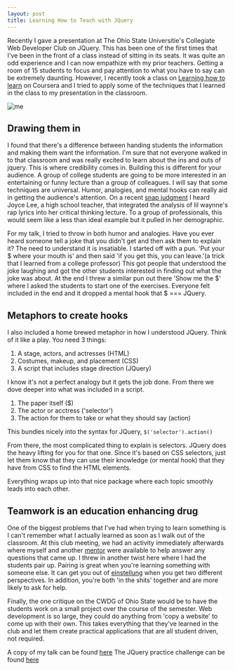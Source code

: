 ```yaml
---
layout: post
title: Learning How to Teach with JQuery
---
```


Recently I gave a presentation at The Ohio State Universitie's Collegiate Web
Developer Club on JQuery. This has been one of the first times that I've been in
the front of a class instead of sitting in its seats. It was quite an odd
experience and I can now empathize with my prior teachers. Getting a room of 15
students to focus and pay attention to what you have to say can be extremely
daunting. However, I recently took a class on [Learning how to
learn](https://www.coursera.org/learn/learning-how-to-learn) on Coursera and I
tried to apply some of the techniques that I learned in the class to my
presentation in the classroom.

![me](http://i.imgur.com/bDPfrZN.png?1)

## Drawing them in
I found that there's a difference between handing students the information and
making them want the information. I'm sure that not everyone walked in to that
classroom and was really excited to learn about the ins and outs of jquery. This
is where credibility comes in. Building this is different for your audience. A
group of college students are going to be more interested in an entertaining or
funny lecture than a group of colleagues. I will say that some techniques are
universal. Humor, analogies, and mental hooks can really aid in getting the
audience's attention. On a recent [snap
judgment](https://soundcloud.com/snapjudgment/joyce-lee-dropping-the-ball?in=snapjudgment/sets/brass-ring)
I heard Joyce Lee, a high school teacher, that integrated the analysis of lil
waynne's rap lyrics into her critical thinking lecture. To a group of
professionals, this would seem like a less than ideal example but it pulled in
her demographic. 

For my talk, I tried to throw in both humor and analogies. Have you ever heard
someone tell a joke that you didn't get and then ask them to explain it? The
need to understand it is insatiable. I started off with a pun. 'Put your $ where
your mouth is' and then said 'if you get this, you can leave.'(a trick that I
learned from a college professor) This got people that understood the joke
laughing and got the other students interested in finding out what the joke was
about. At the end I threw a similar pun out there 'Show me the $' where I asked
the students to start one of the exercises. Everyone felt included in the end
and it dropped a mental hook that $ === JQuery. 

## Metaphors to create hooks
I also included a home brewed metaphor in how I understood JQuery. Think of it
like a play. You need 3 things:

1. A stage, actors, and actresses (HTML)
2. Costumes, makeup, and placement (CSS)
3. A script that includes stage direction (JQuery)

I know it's not a perfect analogy but it gets the job done. From there we dove
deeper
into what was included in a script. 

1. The paper itself ($)
2. The actor or acctress ('selector')
3. The action for them to take or what they should say (action)

This bundles nicely into the syntax for JQuery, ```$('selector').action()```

From there, the most complicated thing to explain is selectors. JQuery does the
heavy lifting for you for that one. Since it's based on CSS selectors, just let
them know that they can use their knowledge (or mental hook) that they have from
CSS to find the HTML elements. 

Everything wraps up into that nice package where each topic smoothly leads into
each other.

## Teamwork is an education enhancing drug
One of the biggest problems that I've had when trying to learn something is I
can't remember what I actually learned as soon as I walk out of the classroom.
At this club meeting, we had an activity immediately afterwards where myself and
another [mentor](http://j3rn.com/) were available to help answer any questions
that came up. I threw in another twist here where I had the students pair up.
Pairing is great when you're learning something with someone else. It can get
you out of [einstellung](https://en.wikipedia.org/wiki/Einstellung_effect) when
you get two different perspectives. In addition, you're both 'in the shits'
together and are more likely to ask for help. 

Finally, the one critique on the CWDG of Ohio State would be to have the
students work on a small project over the course of the semester. Web
development is so large, they could do anything from 'copy a website' to come up
with their own. This takes everything that they've learned in the club and let
them create practical applications that are all student driven, not required.

A copy of my talk can be found
[here](https://docs.google.com/presentation/d/1jm0oXa06K8LR6GVsqx7_x-kaThpMOg4YdZx74EVfoWQ/edit?usp=sharing)
The JQuery practice challenge can be found
[here](https://github.com/paircolumbus/FormValidator)
